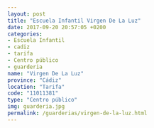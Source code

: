 ```yaml
---
layout: post
title: "Escuela Infantil Virgen De La Luz"
date: 2017-09-20 20:57:05 +0200
categories:
- Escuela Infantil
- cadiz
- tarifa
- Centro público
- guarderia
name: "Virgen De La Luz"
province: "Cádiz"
location: "Tarifa"
code: "11011381"
type: "Centro público"
img: guarderia.jpg
permalink: /guarderias/virgen-de-la-luz.html
---
```

